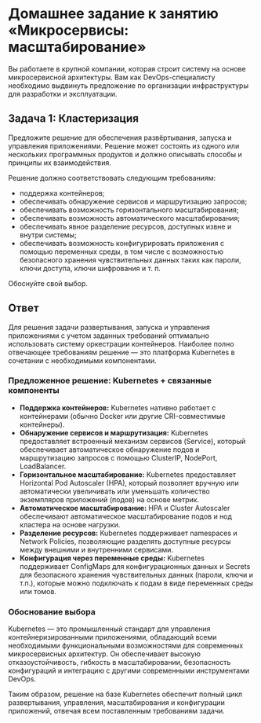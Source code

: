 # Домашнее задание к занятию «Микросервисы: масштабирование»

Вы работаете в крупной компании, которая строит систему на основе микросервисной архитектуры.
Вам как DevOps-специалисту необходимо выдвинуть предложение по организации инфраструктуры для разработки и эксплуатации.

## Задача 1: Кластеризация

Предложите решение для обеспечения развёртывания, запуска и управления приложениями.
Решение может состоять из одного или нескольких программных продуктов и должно описывать способы и принципы их взаимодействия.

Решение должно соответствовать следующим требованиям:
- поддержка контейнеров;
- обеспечивать обнаружение сервисов и маршрутизацию запросов;
- обеспечивать возможность горизонтального масштабирования;
- обеспечивать возможность автоматического масштабирования;
- обеспечивать явное разделение ресурсов, доступных извне и внутри системы;
- обеспечивать возможность конфигурировать приложения с помощью переменных среды, в том числе с возможностью безопасного хранения чувствительных данных таких как пароли, ключи доступа, ключи шифрования и т. п.

Обоснуйте свой выбор.

## Ответ

Для решения задачи развертывания, запуска и управления приложениями с учетом заданных требований оптимально использовать систему оркестрации контейнеров. Наиболее полно отвечающее требованиям решение — это платформа Kubernetes в сочетании с необходимыми компонентами.

### Предложенное решение: Kubernetes + связанные компоненты

- **Поддержка контейнеров:** Kubernetes нативно работает с контейнерами (обычно Docker или другие CRI-совместимые контейнеры).
- **Обнаружение сервисов и маршрутизация:** Kubernetes предоставляет встроенный механизм сервисов (Service), который обеспечивает автоматическое обнаружение подов и маршрутизацию запросов с помощью ClusterIP, NodePort, LoadBalancer.
- **Горизонтальное масштабирование:** Kubernetes предоставляет Horizontal Pod Autoscaler (HPA), который позволяет вручную или автоматически увеличивать или уменьшать количество экземпляров приложений (подов) на основе метрик.
- **Автоматическое масштабирование:** HPA и Cluster Autoscaler обеспечивают автоматическое масштабирование подов и нод кластера на основе нагрузки.
- **Разделение ресурсов:** Kubernetes поддерживает namespaces и Network Policies, позволяющие разделять доступные ресурсы между внешними и внутренними сервисами.
- **Конфигурация через переменные среды:** Kubernetes поддерживает ConfigMaps для конфигурационных данных и Secrets для безопасного хранения чувствительных данных (пароли, ключи и т.п.), которые можно подключать к подам в виде переменных среды или томов.

### Обоснование выбора

Kubernetes — это промышленный стандарт для управления контейнеризированными приложениями, обладающий всеми необходимыми функциональными возможностями для современных микросервисных архитектур. Он обеспечивает высокую отказоустойчивость, гибкость в масштабировании, безопасность конфигураций и интеграцию с другими современными инструментами DevOps.

Таким образом, решение на базе Kubernetes обеспечит полный цикл развертывания, управления, масштабирования и конфигурации приложений, отвечая всем поставленным требованиям задачи.